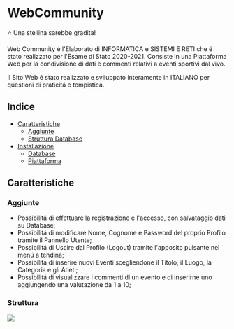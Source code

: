 # WebCommunity
:star: Una stellina sarebbe gradita!

Web Community é l'Elaborato di INFORMATICA e SISTEMI E RETI che é stato realizzato per l'Esame di Stato 2020-2021. Consiste in una Piattaforma Web per la condivisione di dati e commenti relativi a eventi sportivi dal vivo.

Il Sito Web é stato realizzato e sviluppato interamente in ITALIANO per questioni di praticitá e tempistica.

## Indice
- [Caratteristiche](#caratteristiche)
    - [Aggiunte](#aggiunte)
    - [Struttura Database](#struttura)
- [Installazione](#installazione)
    - [Database](#database)
    - [Piattaforma](#piattaforma)

## Caratteristiche
### Aggiunte
- Possibilitá di effettuare la registrazione e l'accesso, con salvataggio dati su Database;
- Possibilitá di modificare Nome, Cognome e Password del proprio Profilo tramite il Pannello Utente;
- Possibilitá di Uscire dal Profilo (Logout) tramite l'apposito pulsante nel menú a tendina;
- Possibilitá di inserire nuovi Eventi scegliendone il Titolo, il Luogo, la Categoria e gli Atleti;
- Possibilitá di visualizzare i commenti di un evento e di inserirne uno aggiungendo una valutazione da 1 a 10;

### Struttura
<img src="https://i.imgur.com/ZOAtowb.png" />


